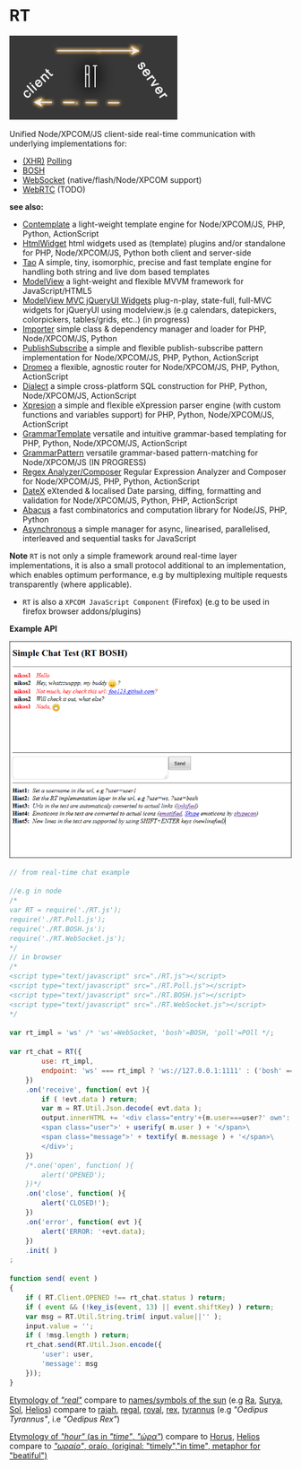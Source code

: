 # RT

![RT](/rt.jpg)


Unified Node/XPCOM/JS client-side real-time communication with underlying implementations for:

* [(XHR)](https://en.wikipedia.org/wiki/XMLHttpRequest) [Polling](https://en.wikipedia.org/wiki/Polling_%28computer_science%29)
* [BOSH](https://en.wikipedia.org/wiki/BOSH)
* [WebSocket](https://en.wikipedia.org/wiki/WebSocket) (native/flash/Node/XPCOM support)
* [WebRTC](https://en.wikipedia.org/wiki/WebRTC) (TODO)


**see also:**  

* [Contemplate](https://github.com/foo123/Contemplate) a light-weight template engine for Node/XPCOM/JS, PHP, Python, ActionScript
* [HtmlWidget](https://github.com/foo123/HtmlWidget) html widgets used as (template) plugins and/or standalone for PHP, Node/XPCOM/JS, Python both client and server-side
* [Tao](https://github.com/foo123/Tao.js) A simple, tiny, isomorphic, precise and fast template engine for handling both string and live dom based templates
* [ModelView](https://github.com/foo123/modelview.js) a light-weight and flexible MVVM framework for JavaScript/HTML5
* [ModelView MVC jQueryUI Widgets](https://github.com/foo123/modelview-widgets) plug-n-play, state-full, full-MVC widgets for jQueryUI using modelview.js (e.g calendars, datepickers, colorpickers, tables/grids, etc..) (in progress)
* [Importer](https://github.com/foo123/Importer) simple class &amp; dependency manager and loader for PHP, Node/XPCOM/JS, Python
* [PublishSubscribe](https://github.com/foo123/PublishSubscribe) a simple and flexible publish-subscribe pattern implementation for Node/XPCOM/JS, PHP, Python, ActionScript
* [Dromeo](https://github.com/foo123/Dromeo) a flexible, agnostic router for Node/XPCOM/JS, PHP, Python, ActionScript
* [Dialect](https://github.com/foo123/Dialect) a simple cross-platform SQL construction for PHP, Python, Node/XPCOM/JS, ActionScript
* [Xpresion](https://github.com/foo123/Xpresion) a simple and flexible eXpression parser engine (with custom functions and variables support) for PHP, Python, Node/XPCOM/JS, ActionScript
* [GrammarTemplate](https://github.com/foo123/GrammarTemplate) versatile and intuitive grammar-based templating for PHP, Python, Node/XPCOM/JS, ActionScript
* [GrammarPattern](https://github.com/foo123/GrammarPattern) versatile grammar-based pattern-matching for Node/XPCOM/JS (IN PROGRESS)
* [Regex Analyzer/Composer](https://github.com/foo123/RegexAnalyzer) Regular Expression Analyzer and Composer for Node/XPCOM/JS, PHP, Python, ActionScript
* [DateX](https://github.com/foo123/DateX) eXtended &amp; localised Date parsing, diffing, formatting and validation for Node/XPCOM/JS, Python, PHP, ActionScript
* [Abacus](https://github.com/foo123/Abacus) a fast combinatorics and computation library for Node/JS, PHP, Python
* [Asynchronous](https://github.com/foo123/asynchronous.js) a simple manager for async, linearised, parallelised, interleaved and sequential tasks for JavaScript



**Note** `RT` is not only a simple framework around real-time layer implementations, it is also a small protocol additional to an implementation, which enables optimum performance, e.g by multiplexing multiple requests transparently (where applicable).


* `RT` is also a `XPCOM JavaScript Component` (Firefox) (e.g to be used in firefox browser addons/plugins)



**Example API**

![RT Simple Chat](/rt_chat.png)


```javascript
// from real-time chat example

//e.g in node
/*
var RT = require('./RT.js');
require('./RT.Poll.js');
require('./RT.BOSH.js');
require('./RT.WebSocket.js');
*/
// in browser
/*
<script type="text/javascript" src="./RT.js"></script>
<script type="text/javascript" src="./RT.Poll.js"></script>
<script type="text/javascript" src="./RT.BOSH.js"></script>
<script type="text/javascript" src="./RT.WebSocket.js"></script>
*/

var rt_impl = 'ws' /* 'ws'=WebSocket, 'bosh'=BOSH, 'poll'=POll */;

var rt_chat = RT({
        use: rt_impl,
        endpoint: 'ws' === rt_impl ? 'ws://127.0.0.1:1111' : ('bosh' === rt_impl ? './relay.php?bosh=1' : './relay.php?poll=1')
    })
    .on('receive', function( evt ){
        if ( !evt.data ) return;
        var m = RT.Util.Json.decode( evt.data );
        output.innerHTML += '<div class="entry'+(m.user===user?' own':'')+'">\
        <span class="user">' + userify( m.user ) + '</span>\
        <span class="message">' + textify( m.message ) + '</span>\
        </div>';
    })
    /*.one('open', function( ){
        alert('OPENED');
    })*/
    .on('close', function( ){
        alert('CLOSED!');
    })
    .on('error', function( evt ){
        alert('ERROR: '+evt.data);
    })
    .init( )
;

function send( event )
{
    if ( RT.Client.OPENED !== rt_chat.status ) return;
    if ( event && (!key_is(event, 13) || event.shiftKey) ) return;
    var msg = RT.Util.String.trim( input.value||'' );
    input.value = '';
    if ( !msg.length ) return;
    rt_chat.send(RT.Util.Json.encode({
        'user': user,
        'message': msg
    }));
}
```


[Etymology of *"real"*](https://en.wiktionary.org/wiki/real)
 compare to [names/symbols of the sun](http://www.behindthename.com/names/meaning/sun) (e.g [Ra](https://en.wikipedia.org/wiki/Ra), [Surya](https://en.wikipedia.org/wiki/Surya), [Sol](https://en.wikipedia.org/wiki/Sol_%28mythology%29), [Helios](https://en.wikipedia.org/wiki/Helios))
 compare to [rajah](https://en.wiktionary.org/wiki/rajah#English), [regal](https://en.wiktionary.org/wiki/regal), [royal](https://en.wiktionary.org/wiki/royal), [rex](https://en.wiktionary.org/wiki/rex#Latin), [tyrannus](https://en.wiktionary.org/wiki/%CF%84%CF%8D%CF%81%CE%B1%CE%BD%CE%BD%CE%BF%CF%82#Ancient_Greek) (e.g *"Oedipus Tyrannus"*, i.e *"Oedipus Rex"*)



[Etymology of *"hour"* (as in *"time"*, *"ώρα"*)](https://en.wiktionary.org/wiki/hour) compare to [Horus](https://en.wikipedia.org/wiki/Horus), [Helios](https://en.wikipedia.org/wiki/Helios)
compare to [*"ωραίο"*, oraío, (original: "timely","in time", metaphor for "beatiful")](https://en.wiktionary.org/wiki/%CF%89%CF%81%CE%B1%CE%AF%CE%BF%CF%82#Greek)
